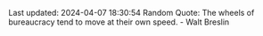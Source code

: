 Last updated: 2024-04-07 18:30:54
Random Quote: The wheels of bureaucracy tend to move at their own speed. - Walt Breslin